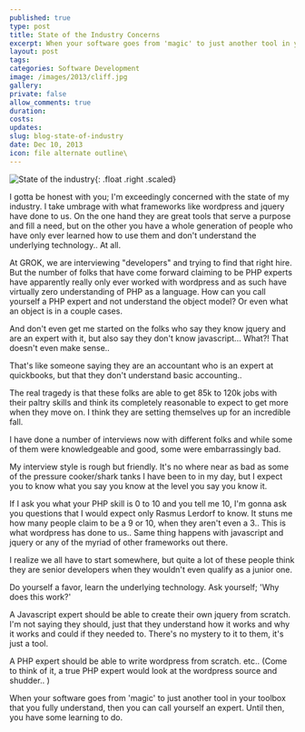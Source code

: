 ```yaml
---
published: true
type: post
title: State of the Industry Concerns
excerpt: When your software goes from 'magic' to just another tool in your toolbox that you fully understand, then you can call yourself an expert.  Until then, you have some learning to do.
layout: post
tags:
categories: Software Development
image: /images/2013/cliff.jpg
gallery:
private: false
allow_comments: true
duration:
costs: 
updates:
slug: blog-state-of-industry
date: Dec 10, 2013
icon: file alternate outline\
---
```


![State of the industry](/images/2013/cliff.jpg){: .float .right .scaled}

I gotta be honest with you; I'm exceedingly concerned with the state of my industry.  I take umbrage with what frameworks like wordpress and jquery have done to us.  On the one hand they are great tools that serve a purpose and fill a need, but on the other you have a whole generation of people who have only ever learned how to use them and don't understand the underlying technology.. At all. 

At GROK, we are interviewing "developers" and trying to find that right hire.  But the number of folks that have come forward claiming to be PHP experts have apparently really only ever worked with wordpress and as such have virtually zero understanding of PHP as a language.  How can you call yourself a PHP expert and not understand the object model? Or even what an object is in a couple cases.

And don't even get me started on the folks who say they know jquery and are an expert with it, but also say they don't know javascript... What?! That doesn't even make sense.. 

That's like someone saying they are an accountant who is an expert at quickbooks, but that they don't understand basic accounting..  

The real tragedy is that these folks are able to get 85k to 120k jobs with their paltry skills and think its completely reasonable to expect to get more when they move on.   I think they are setting themselves up for an incredible fall.

I have done a number of interviews now with different folks and while some of them were knowledgeable and good, some were embarrassingly bad.  

My interview style is rough but friendly.  It's no where near as bad as some of the pressure cooker/shark tanks I have been to in my day, but I expect you to know what you say you know at the level you say you know it.  

If I ask you what your PHP skill is 0 to 10 and you tell me 10, I'm gonna ask you questions that I would expect only Rasmus Lerdorf to know.   It stuns me how many people claim to be a 9 or 10, when they aren't even a 3..  This is what wordpress has done to us..  Same thing happens with javascript and jquery or any of the myriad of other frameworks out there. 

I realize we all have to start somewhere, but quite a lot of these people think they are senior developers when they wouldn't even qualify as a junior one.

Do yourself a favor, learn the underlying technology.  Ask yourself; 'Why does this work?' 

A Javascript expert should be able to create their own jquery from scratch.  I'm not saying they should, just that they understand how it works and why it works and could if they needed to.  There's no mystery to it to them, it's just a tool.

A PHP expert should be able to write wordpress from scratch.  etc..  (Come to think of it, a true PHP expert would look at the wordpress source and shudder.. )

When your software goes from 'magic' to just another tool in your toolbox that you fully understand, then you can call yourself an expert.  Until then, you have some learning to do.
